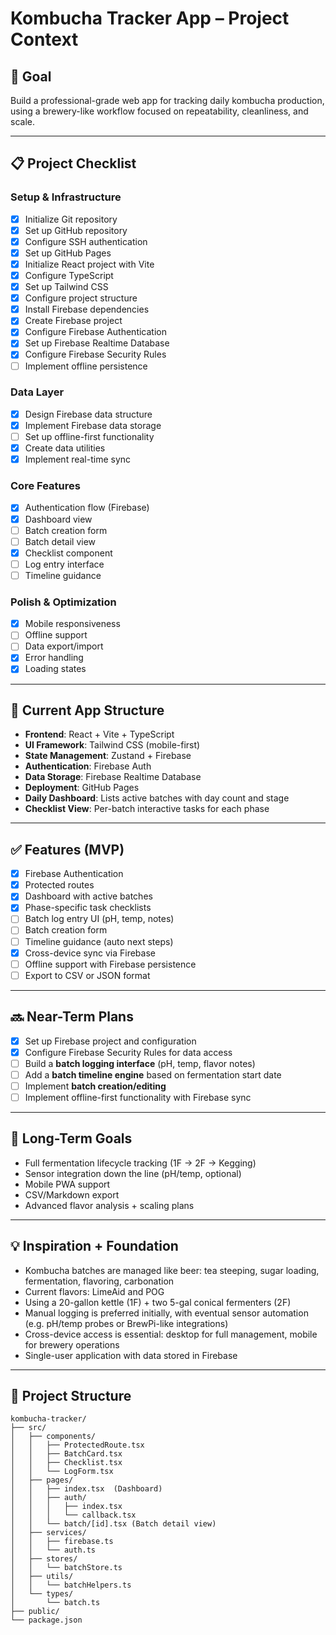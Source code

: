 # Kombucha Tracker App – Project Context

## 🎯 Goal

Build a professional-grade web app for tracking daily kombucha production, using a brewery-like workflow focused on repeatability, cleanliness, and scale.

---

## 📋 Project Checklist

### Setup & Infrastructure
- [x] Initialize Git repository
- [x] Set up GitHub repository
- [x] Configure SSH authentication
- [x] Set up GitHub Pages
- [x] Initialize React project with Vite
- [x] Configure TypeScript
- [x] Set up Tailwind CSS
- [x] Configure project structure
- [x] Install Firebase dependencies
- [x] Create Firebase project
- [x] Configure Firebase Authentication
- [x] Set up Firebase Realtime Database
- [x] Configure Firebase Security Rules
- [ ] Implement offline persistence

### Data Layer
- [x] Design Firebase data structure
- [x] Implement Firebase data storage
- [ ] Set up offline-first functionality
- [x] Create data utilities
- [x] Implement real-time sync

### Core Features
- [x] Authentication flow (Firebase)
- [x] Dashboard view
- [ ] Batch creation form
- [ ] Batch detail view
- [x] Checklist component
- [ ] Log entry interface
- [ ] Timeline guidance

### Polish & Optimization
- [x] Mobile responsiveness
- [ ] Offline support
- [ ] Data export/import
- [x] Error handling
- [x] Loading states

---

## 🧱 Current App Structure

- **Frontend**: React + Vite + TypeScript
- **UI Framework**: Tailwind CSS (mobile-first)
- **State Management**: Zustand + Firebase
- **Authentication**: Firebase Auth
- **Data Storage**: Firebase Realtime Database
- **Deployment**: GitHub Pages
- **Daily Dashboard**: Lists active batches with day count and stage
- **Checklist View**: Per-batch interactive tasks for each phase

---

## ✅ Features (MVP)

- [x] Firebase Authentication
- [x] Protected routes
- [x] Dashboard with active batches
- [x] Phase-specific task checklists
- [ ] Batch log entry UI (pH, temp, notes)
- [ ] Batch creation form
- [ ] Timeline guidance (auto next steps)
- [x] Cross-device sync via Firebase
- [ ] Offline support with Firebase persistence
- [ ] Export to CSV or JSON format

---

## 🔜 Near-Term Plans

- [x] Set up Firebase project and configuration
- [x] Configure Firebase Security Rules for data access
- [ ] Build a **batch logging interface** (pH, temp, flavor notes)
- [ ] Add a **batch timeline engine** based on fermentation start date
- [ ] Implement **batch creation/editing**
- [ ] Implement offline-first functionality with Firebase sync

---

## 🧪 Long-Term Goals

- Full fermentation lifecycle tracking (1F → 2F → Kegging)
- Sensor integration down the line (pH/temp, optional)
- Mobile PWA support
- CSV/Markdown export
- Advanced flavor analysis + scaling plans

---

## 💡 Inspiration + Foundation

- Kombucha batches are managed like beer: tea steeping, sugar loading, fermentation, flavoring, carbonation
- Current flavors: LimeAid and POG
- Using a 20-gallon kettle (1F) + two 5-gal conical fermenters (2F)
- Manual logging is preferred initially, with eventual sensor automation (e.g. pH/temp probes or BrewPi-like integrations)
- Cross-device access is essential: desktop for full management, mobile for brewery operations
- Single-user application with data stored in Firebase

---

## 📁 Project Structure

```plaintext
kombucha-tracker/
├── src/
│   ├── components/
│   │   ├── ProtectedRoute.tsx
│   │   ├── BatchCard.tsx
│   │   ├── Checklist.tsx
│   │   └── LogForm.tsx
│   ├── pages/
│   │   ├── index.tsx  (Dashboard)
│   │   ├── auth/
│   │   │   ├── index.tsx
│   │   │   └── callback.tsx
│   │   └── batch/[id].tsx (Batch detail view)
│   ├── services/
│   │   ├── firebase.ts
│   │   └── auth.ts
│   ├── stores/
│   │   └── batchStore.ts
│   ├── utils/
│   │   └── batchHelpers.ts
│   └── types/
│       └── batch.ts
├── public/
└── package.json
```
